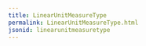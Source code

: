 ```yaml
---
title: LinearUnitMeasureType
permalink: LinearUnitMeasureType.html
jsonid: linearunitmeasuretype
---
```

